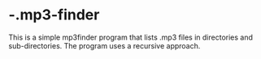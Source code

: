 # -.mp3-finder
This is a simple mp3finder program that lists .mp3 files in directories and sub-directories. The program uses a recursive approach.
